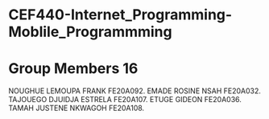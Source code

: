 # CEF440-Internet_Programming-Moblile_Programmming
# Group Members 16
NOUGHUE LEMOUPA FRANK FE20A092.
EMADE ROSINE NSAH FE20A032.
TAJOUEGO DJUIDJA ESTRELA FE20A107.
ETUGE GIDEON FE20A036.
TAMAH JUSTENE NKWAGOH FE20A108.
